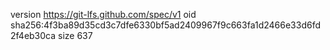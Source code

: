 version https://git-lfs.github.com/spec/v1
oid sha256:4f3ba89d35cd3c7dfe6330bf5ad2409967f9c663fa1d2466e33d6fd2f4eb30ca
size 637
